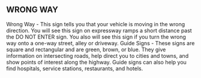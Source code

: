 ## WRONG WAY
Wrong Way - This sign tells you that your vehicle is moving in the wrong direction. You will see this sign on expressway ramps a short distance past the DO NOT ENTER sign. You also will see this sign if you turn the wrong way onto a one-way street, alley or driveway.
Guide Signs - These signs are square and rectangular and are green, brown, or blue. They give information on intersecting roads, help direct you to cities and towns, and show points of interest along the highway. Guide signs can also help you find hospitals, service stations, restaurants, and hotels.